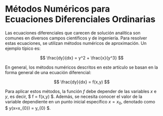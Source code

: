 # Métodos Numéricos para Ecuaciones Diferenciales Ordinarias

Las ecuaciones diferenciales que carecen de solución analítica son comunes en diversos campos científicos y de ingeniería. Para resolver estas ecuaciones, se utilizan métodos numéricos de aproximación. Un ejemplo típico es:

$$ \frac{dy}{dx} = y^2 + \frac{x}{y^3} $$

En general, los métodos numéricos descritos en este artículo se basan en la forma general de una ecuación diferencial:

$$ \frac{dy}{dx} = f(x,y) $$

Para aplicar estos métodos, la función $f$ debe depender de las variables $x$ e $y$, es decir, $ f = f(x,y) $. Además, se necesita conocer el valor de la variable dependiente en un punto inicial específico $x = x_{0}$, denotado como $ y(x=x_{0}) = y_{0} $.


